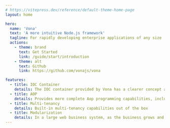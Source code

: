 ```yaml
---
# https://vitepress.dev/reference/default-theme-home-page
layout: home

hero:
  name: 'Vona'
  text: 'A more intuitive Node.js framework'
  tagline: For rapidly developing enterprise applications of any size
  actions:
    - theme: brand
      text: Get Started
      link: /guide/start/introduction
    - theme: alt
      text: Github
      link: https://github.com/vonajs/vona

features:
  - title: IOC Container
    details: The IOC container provided by Vona has a clearer concept and more powerful functions, which is a powerful tool for the development of large-scale business systems
  - title: AOP
    details: Provides more complete Aop programming capabilities, including pre-controller-action aspect, subject aspect, and object aspect
  - title: Multi-tenancy
    details: Built-in multi-tenancy capabilities out of the box
  - title: Modularization
    details: In a large web business system, as the business grows and changes, it is also necessary to divide the system into relatively independent modules in order to avoid code bloating
---
```

